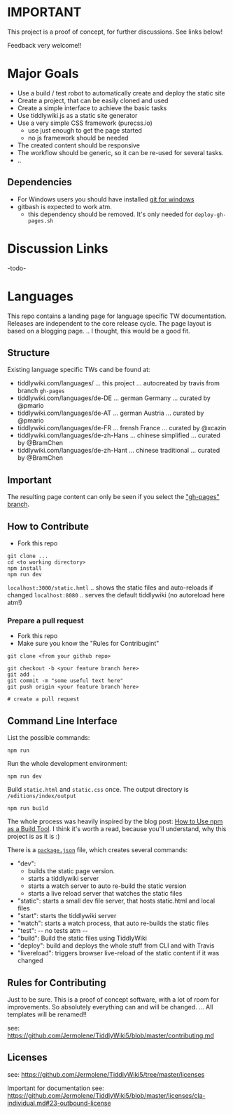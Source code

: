 # IMPORTANT

This project is a proof of concept, for further discussions. See links below!

Feedback very welcome!!

# Major Goals

 - Use a build / test robot to automatically create and deploy the static site
 - Create a project, that can be easily cloned and used
 - Create a simple interface to achieve the basic tasks
 - Use tiddlywiki.js as a static site generator
 - Use a very simple CSS framework (purecss.io)
   - use just enough to get the page started
   - no js framework should be needed
 - The created content should be responsive
 - The workflow should be generic, so it can be re-used for several tasks. 
 - .. 
 
## Dependencies

 - For Windows users you should have installed [git for windows](https://git-scm.com/)
 - gitbash is expected to work atm. 
   - this dependency should be removed. It's only needed for `deploy-gh-pages.sh`

# Discussion Links

-todo-

# Languages
This repo contains a landing page for language specific TW documentation. Releases are independent to the core release cycle. The page layout is based on a blogging page. .. I thought, this would be a good fit.

## Structure

Existing language specific TWs cand be found at: 

 - tiddlywiki.com/languages/ ... this project ... autocreated by travis from branch `gh-pages`
 - tiddlywiki.com/languages/de-DE ... german Germany ... curated by @pmario
 - tiddlywiki.com/languages/de-AT ... german Austria ... curated by @pmario
 - tiddlywiki.com/languages/de-FR ... frensh France ... curated by @xcazin
 - tiddlywiki.com/languages/de-zh-Hans ... chinese simplified ... curated by @BramChen
 - tiddlywiki.com/languages/de-zh-Hant ... chinese traditional ... curated by @BramChen

## Important

The resulting page content can only be seen if you select the ["gh-pages" branch](https://github.com/TiddlyWiki/languages/tree/gh-pages).

## How to Contribute

 - Fork this repo

```
git clone ... 
cd <to working directory>
npm install
npm run dev
```

`localhost:3000/static.hmtl` .. shows the static files and auto-reloads if changed
`localhost:8080` .. serves the default tiddlywiki (no autoreload here atm!)

### Prepare a pull request

- Fork this repo
- Make sure you know the "Rules for Contribugint"

```
git clone <from your github repo>

git checkout -b <your feature branch here>
git add .
git commit -m "some useful text here"
git push origin <your feature branch here>

# create a pull request
```

## Command Line Interface

List the possible commands: 

```
npm run
```

Run the whole development environment:

```
npm run dev
```

Build `static.html` and `static.css` once. The output directory is `/editions/index/output`

```
npm run build
```

The whole process was heavily inspired by the blog post: [How to Use npm as a Build Tool](http://blog.keithcirkel.co.uk/how-to-use-npm-as-a-build-tool/). I think it's worth a read, because you'll understand, why this project is as it is :)

There is a [`package.json`](https://github.com/TiddlyWiki/languages/blob/master/package.json) file, which creates several commands: 

 - "dev":
   - builds the static page version. 
   - starts a tiddlywiki server
   - starts a watch server to auto re-build the static version
   - starts a live reload server that watches the static files
 - "static": starts a small dev file server, that hosts static.html and local files 
 - "start": starts the tiddlywiki server
 - "watch": starts a watch process, that auto re-builds the static files
 - "test": -- no tests atm --
 - "build": Build the static files using TiddlyWiki
 - "deploy": build and deploys the whole stuff from CLI and with Travis
 - "livereload": triggers browser live-reload of the static content if it was changed

## Rules for Contributing 

Just to be sure. This is a proof of concept software, with a lot of room for improvements. So absolutely everything can and will be changed. ... All templates will be renamed!!

see: https://github.com/Jermolene/TiddlyWiki5/blob/master/contributing.md

## Licenses

see: https://github.com/Jermolene/TiddlyWiki5/tree/master/licenses

Important for documentation see: https://github.com/Jermolene/TiddlyWiki5/blob/master/licenses/cla-individual.md#23-outbound-license
